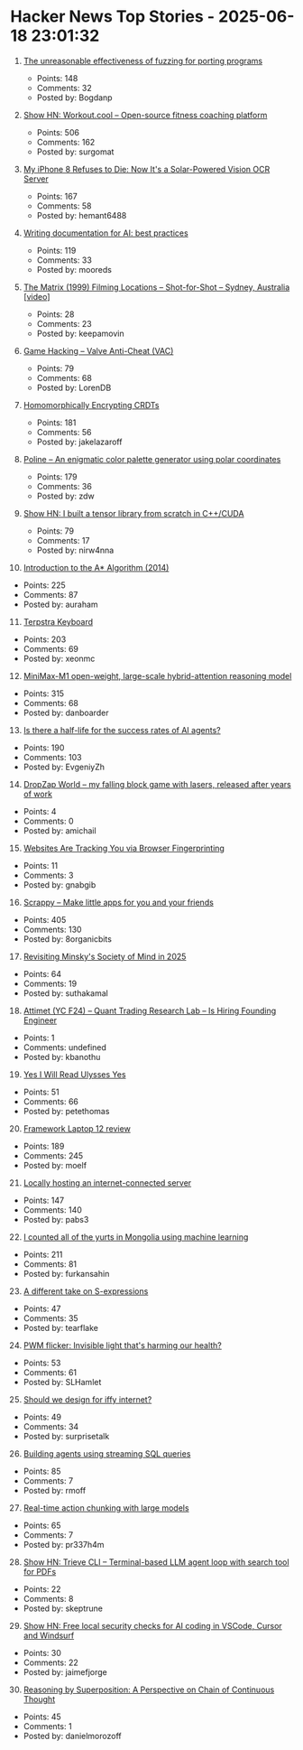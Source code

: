 # Hacker News Top Stories - 2025-06-18 23:01:32

1. [The unreasonable effectiveness of fuzzing for porting programs](https://rjp.io/blog/2025-06-17-unreasonable-effectiveness-of-fuzzing)
   - Points: 148
   - Comments: 32
   - Posted by: Bogdanp

2. [Show HN: Workout.cool – Open-source fitness coaching platform](https://github.com/Snouzy/workout-cool)
   - Points: 506
   - Comments: 162
   - Posted by: surgomat

3. [My iPhone 8 Refuses to Die: Now It's a Solar-Powered Vision OCR Server](https://terminalbytes.com/iphone-8-solar-powered-vision-ocr-server/)
   - Points: 167
   - Comments: 58
   - Posted by: hemant6488

4. [Writing documentation for AI: best practices](https://docs.kapa.ai/improving/writing-best-practices)
   - Points: 119
   - Comments: 33
   - Posted by: mooreds

5. [The Matrix (1999) Filming Locations – Shot-for-Shot – Sydney, Australia [video]](https://www.youtube.com/watch?v=UVf7rMqnwI0)
   - Points: 28
   - Comments: 23
   - Posted by: keepamovin

6. [Game Hacking – Valve Anti-Cheat (VAC)](https://codeneverdies.github.io/posts/gh-2/)
   - Points: 79
   - Comments: 68
   - Posted by: LorenDB

7. [Homomorphically Encrypting CRDTs](https://jakelazaroff.com/words/homomorphically-encrypted-crdts/)
   - Points: 181
   - Comments: 56
   - Posted by: jakelazaroff

8. [Poline – An enigmatic color palette generator using polar coordinates](https://meodai.github.io/poline/)
   - Points: 179
   - Comments: 36
   - Posted by: zdw

9. [Show HN: I built a tensor library from scratch in C++/CUDA](https://github.com/nirw4nna/dsc)
   - Points: 79
   - Comments: 17
   - Posted by: nirw4nna

10. [Introduction to the A* Algorithm (2014)](https://www.redblobgames.com/pathfinding/a-star/introduction.html)
   - Points: 225
   - Comments: 87
   - Posted by: auraham

11. [Terpstra Keyboard](http://terpstrakeyboard.com/web-app/keys.htm)
   - Points: 203
   - Comments: 69
   - Posted by: xeonmc

12. [MiniMax-M1 open-weight, large-scale hybrid-attention reasoning model](https://github.com/MiniMax-AI/MiniMax-M1)
   - Points: 315
   - Comments: 68
   - Posted by: danboarder

13. [Is there a half-life for the success rates of AI agents?](https://www.tobyord.com/writing/half-life)
   - Points: 190
   - Comments: 103
   - Posted by: EvgeniyZh

14. [DropZap World – my falling block game with lasers, released after years of work](https://apps.apple.com/us/app/dropzap-world/id1072858930)
   - Points: 4
   - Comments: 0
   - Posted by: amichail

15. [Websites Are Tracking You via Browser Fingerprinting](https://engineering.tamu.edu/news/2025/06/websites-are-tracking-you-via-browser-fingerprinting.html)
   - Points: 11
   - Comments: 3
   - Posted by: gnabgib

16. [Scrappy – Make little apps for you and your friends](https://pontus.granstrom.me/scrappy/)
   - Points: 405
   - Comments: 130
   - Posted by: 8organicbits

17. [Revisiting Minsky's Society of Mind in 2025](https://suthakamal.substack.com/p/revisiting-minskys-society-of-mind)
   - Points: 64
   - Comments: 19
   - Posted by: suthakamal

18. [Attimet (YC F24) – Quant Trading Research Lab – Is Hiring Founding Engineer](https://www.ycombinator.com/companies/attimet/jobs/b1w9pjE-founding-engineer)
   - Points: 1
   - Comments: undefined
   - Posted by: kbanothu

19. [Yes I Will Read Ulysses Yes](https://www.theatlantic.com/magazine/archive/2025/07/zachary-leader-richard-ellmann-james-joyce-review/682907/)
   - Points: 51
   - Comments: 66
   - Posted by: petethomas

20. [Framework Laptop 12 review](https://arstechnica.com/gadgets/2025/06/framework-laptop-12-review-im-excited-to-see-what-the-2nd-generation-looks-like/)
   - Points: 189
   - Comments: 245
   - Posted by: moelf

21. [Locally hosting an internet-connected server](https://mjg59.dreamwidth.org/72095.html)
   - Points: 147
   - Comments: 140
   - Posted by: pabs3

22. [I counted all of the yurts in Mongolia using machine learning](https://monroeclinton.com/counting-all-yurts-in-mongolia/)
   - Points: 211
   - Comments: 81
   - Posted by: furkansahin

23. [A different take on S-expressions](https://gist.github.com/tearflake/569db7fdc8b363b7d320ebfeef8ab503)
   - Points: 47
   - Comments: 35
   - Posted by: tearflake

24. [PWM flicker: Invisible light that's harming our health?](https://caseorganic.medium.com/the-invisible-light-thats-harming-our-health-and-how-we-can-light-things-better-d3916de90521)
   - Points: 53
   - Comments: 61
   - Posted by: SLHamlet

25. [Should we design for iffy internet?](https://bytes.zone/posts/should-we-design-for-iffy-internet/)
   - Points: 49
   - Comments: 34
   - Posted by: surprisetalk

26. [Building agents using streaming SQL queries](https://www.morling.dev/blog/this-ai-agent-should-have-been-sql-query/)
   - Points: 85
   - Comments: 7
   - Posted by: rmoff

27. [Real-time action chunking with large models](https://www.pi.website/research/real_time_chunking)
   - Points: 65
   - Comments: 7
   - Posted by: pr337h4m

28. [Show HN: Trieve CLI – Terminal-based LLM agent loop with search tool for PDFs](https://github.com/devflowinc/trieve/tree/main/clients/cli)
   - Points: 22
   - Comments: 8
   - Posted by: skeptrune

29. [Show HN: Free local security checks for AI coding in VSCode, Cursor and Windsurf](undefined)
   - Points: 30
   - Comments: 22
   - Posted by: jaimefjorge

30. [Reasoning by Superposition: A Perspective on Chain of Continuous Thought](https://arxiv.org/abs/2505.12514)
   - Points: 45
   - Comments: 1
   - Posted by: danielmorozoff


